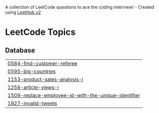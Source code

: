 A collection of LeetCode questions to ace the coding interview! - Created using [LeetHub v2](https://github.com/arunbhardwaj/LeetHub-2.0)
<!---LeetCode Topics Start-->
# LeetCode Topics
## Database
|  |
| ------- |
| [0584-find-customer-referee](https://github.com/shiveshgupta75/SQL-50-LEETCODE-PRACTICE/tree/master/0584-find-customer-referee) |
| [0595-big-countries](https://github.com/shiveshgupta75/SQL-50-LEETCODE-PRACTICE/tree/master/0595-big-countries) |
| [1153-product-sales-analysis-i](https://github.com/shiveshgupta75/SQL-50-LEETCODE-PRACTICE/tree/master/1153-product-sales-analysis-i) |
| [1258-article-views-i](https://github.com/shiveshgupta75/SQL-50-LEETCODE-PRACTICE/tree/master/1258-article-views-i) |
| [1509-replace-employee-id-with-the-unique-identifier](https://github.com/shiveshgupta75/SQL-50-LEETCODE-PRACTICE/tree/master/1509-replace-employee-id-with-the-unique-identifier) |
| [1827-invalid-tweets](https://github.com/shiveshgupta75/SQL-50-LEETCODE-PRACTICE/tree/master/1827-invalid-tweets) |
<!---LeetCode Topics End-->